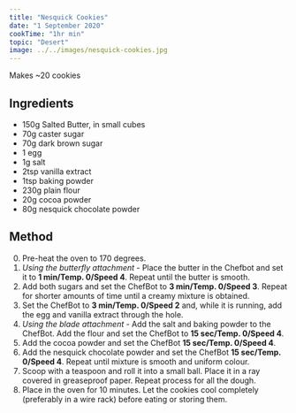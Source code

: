 ```yaml
---
title: "Nesquick Cookies"
date: "1 September 2020"
cookTime: "1hr min"
topic: "Desert"
image: ../../images/nesquick-cookies.jpg
---
```


Makes ~20 cookies

## Ingredients

- 150g Salted Butter, in small cubes
- 70g caster sugar
- 70g dark brown sugar
- 1 egg
- 1g salt
- 2tsp vanilla extract
- 1tsp baking powder
- 230g plain flour
- 20g cocoa powder
- 80g nesquick chocolate powder

## Method

0. Pre-heat the oven to 170 degrees.
1. *Using the butterfly attachment* - Place the butter in the Chefbot and set it to **1 min/Temp. 0/Speed 4**. Repeat until the butter is smooth.
2. Add both sugars and set the ChefBot to **3 min/Temp. 0/Speed 3**. Repeat for shorter amounts of time until a creamy mixture is obtained.
3. Set the ChefBot to **3 min/Temp. 0/Speed 2** and, while it is running, add the egg and vanilla extract through the hole.
4. *Using the blade attachment* - Add the salt and baking powder to the ChefBot. Add the flour and set the ChefBot to **15 sec/Temp. 0/Speed 4**.
5. Add the cocoa powder and set the ChefBot **15 sec/Temp. 0/Speed 4**.
6. Add the nesquick chocolate powder and set the ChefBot **15 sec/Temp. 0/Speed 4**. Repeat until mixture is smooth and uniform colour.
7. Scoop with a teaspoon and roll it into a small ball. Place it in a ray covered in greaseproof paper. Repeat process for all the dough.
8. Place in the oven for 10 minutes. Let the cookies cool completely (preferably in a wire rack) before eating or storing them.
